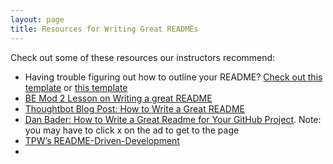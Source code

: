 ```yaml
---
layout: page
title: Resources for Writing Great READMEs
---
```


Check out some of these resources our instructors recommend:

* Having trouble figuring out how to outline your README? [Check out this template](https://readme.so/editor) or [this template](https://github.com/PurpleBooth/a-good-readme-template)
* [BE Mod 2 Lesson on Writing a great README](https://backend.turing.edu/module2/lessons/how_to_write_a_great_readme)
* [Thoughtbot Blog Post: How to Write a Great README](https://thoughtbot.com/blog/how-to-write-a-great-readme)
* [Dan Bader: How to Write a Great Readme for Your GitHub Project](https://dbader.org/blog/write-a-great-readme-for-your-github-project). Note: you may have to click x on the ad to get to the page
* [TPW’s README-Driven-Development](https://www.google.com/url?q=http://tom.preston-werner.com/2010/08/23/readme-driven-development.html&sa=D&source=calendar&ust=1623259373515000&usg=AOvVaw2vFiJ7n-4VoFJz9Bn60PdS)
* 
